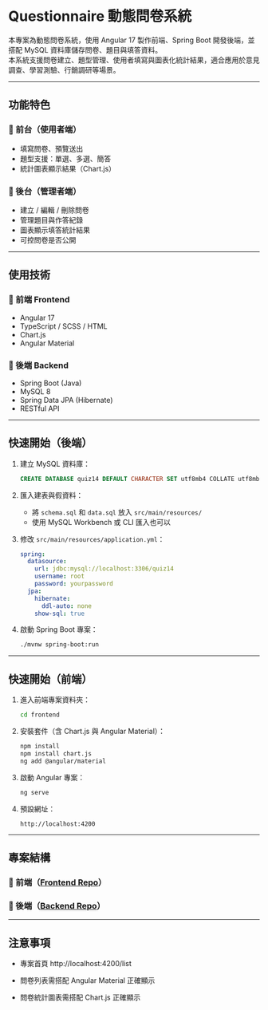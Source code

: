# Questionnaire 動態問卷系統

本專案為動態問卷系統，使用 Angular 17 製作前端、Spring Boot 開發後端，並搭配 MySQL 資料庫儲存問卷、題目與填答資料。  
本系統支援問卷建立、題型管理、使用者填寫與圖表化統計結果，適合應用於意見調查、學習測驗、行銷調研等場景。

---

## 功能特色

### 🔹 前台（使用者端）

- 填寫問卷、預覽送出
- 題型支援：單選、多選、簡答
- 統計圖表顯示結果（Chart.js）

### 🔸 後台（管理者端）

- 建立 / 編輯 / 刪除問卷
- 管理題目與作答紀錄
- 圖表顯示填答統計結果
- 可控問卷是否公開

---

## 使用技術

### 🔹 前端 Frontend

- Angular 17
- TypeScript / SCSS / HTML
- Chart.js
- Angular Material

### 🔸 後端 Backend

- Spring Boot (Java)
- MySQL 8
- Spring Data JPA (Hibernate)
- RESTful API

---

## 快速開始（後端）

1. 建立 MySQL 資料庫：

   ```sql
   CREATE DATABASE quiz14 DEFAULT CHARACTER SET utf8mb4 COLLATE utf8mb4_unicode_ci;
   ```

2. 匯入建表與假資料：

   - 將 `schema.sql` 和 `data.sql` 放入 `src/main/resources/`
   - 使用 MySQL Workbench 或 CLI 匯入也可以

3. 修改 `src/main/resources/application.yml`：

   ```yaml
   spring:
     datasource:
       url: jdbc:mysql://localhost:3306/quiz14
       username: root
       password: yourpassword
     jpa:
       hibernate:
         ddl-auto: none
       show-sql: true
   ```

4. 啟動 Spring Boot 專案：

   ```bash
   ./mvnw spring-boot:run
   ```

---

## 快速開始（前端）

1. 進入前端專案資料夾：

   ```bash
   cd frontend
   ```

2. 安裝套件（含 Chart.js 與 Angular Material）：

   ```bash
   npm install
   npm install chart.js
   ng add @angular/material
   ```

3. 啟動 Angular 專案：

   ```bash
   ng serve
   ```

4. 預設網址：

   ```
   http://localhost:4200
   ```

---

## 專案結構
### 🔹 前端（[Frontend Repo](https://github.com/chenhsin88/Questionnaire)）

### 🔸 後端（[Backend Repo](https://github.com/chenhsin88/quiz14)）

---

## 注意事項
- 專案首頁 http://localhost:4200/list

- 問卷列表需搭配 Angular Material 正確顯示

- 問卷統計圖表需搭配 Chart.js 正確顯示
